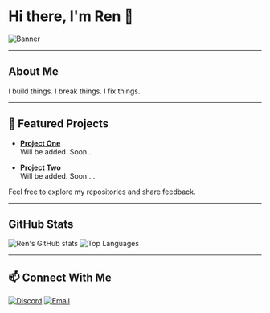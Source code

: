 # Hi there, I'm Ren 🌺

![Banner](./assets/output.gif)

---

## About Me

I build things. I break things. I fix things.

---

## 🌟 Featured Projects

- **[Project One](https://github.com/renbkna/project-one)**  
    Will be added. Soon...

- **[Project Two](https://github.com/renbkna/project-two)**  
  Will be added. Soon....

Feel free to explore my repositories and share feedback.

---

## GitHub Stats

![Ren's GitHub stats](https://github-readme-stats.vercel.app/api?username=renbkna&show_icons=true&theme=radical&bg_color=000000&title_color=ff99cc&text_color=ffffff&icon_color=ff99cc&hide_border=true)
![Top Languages](https://github-readme-stats.vercel.app/api/top-langs/?username=renbkna&layout=compact&theme=radical&bg_color=000000&title_color=ff99cc&text_color=ffffff&icon_color=ff99cc&hide_border=true)

---

## 📫 Connect With Me

[![Discord](https://img.shields.io/static/v1?label=&message=Discord&color=000000&style=for-the-badge&logo=discord&logoColor=white&labelColor=000000)](https://discord.com/users/303901271235100673)
[![Email](https://img.shields.io/badge/Email-D14836?style=for-the-badge&logo=gmail&logoColor=white&color=000000)](mailto:nberkanz@hotmail.com)
